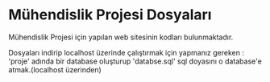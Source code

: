 # Mühendislik Projesi Dosyaları
Mühendislik Projesi için yapılan web sitesinin kodları bulunmaktadır.

Dosyaları indirip localhost üzerinde çalıştırmak için yapmanız gereken : 'proje' adında bir database oluşturup 'databse.sql' sql doyasını o database'e atmak.(localhost üzerinden) 
